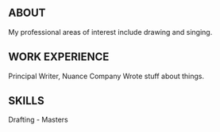## ABOUT ##
My professional areas of interest include drawing and singing.

## WORK EXPERIENCE ##
Principal Writer, Nuance Company
Wrote stuff about things.

## SKILLS ##
Drafting - Masters
